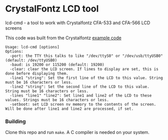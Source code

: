 # CrystalFontz LCD tool
lcd-cmd - a tool to work with Crystalfontz CFA-533 and CFA-566 LCD screens

This code was built from the Crystalfontz [example code](https://github.com/crystalfontz/cfa_linux_examples)

```
Usage: lcd-cmd [options]
Options:
  -port: the TTY this talks to like "/dev/ttyS0" or "/dev/usb/ttyUSB0" (default: /dev/ttyUSB0)
  -baud: is 19200 or 115200 (default: 19200)
  -clear: clear the LCD screen. If lines to display are set, this is done before displaying them.
  -line1 "string": Set the first line of the LCD to this value. String must be 16 characters or less.
  -line2 "string": Set the second line of the LCD to this value. String must be 16 characters or less.
  -lines "line1" "line2": Set line1 and line2 of the LCD to these values. Strings must be 16 characters or less.
  -setboot: set LCD screen nv memory to the contents of the screen. Will be done after line1 and line2 are processed, if set.
```

### Building
Clone this repo and run `make`. A C compiler is needed on your system.
